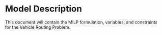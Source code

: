 # Model Description

This document will contain the MILP formulation, variables, and constraints for the Vehicle Routing Problem.
